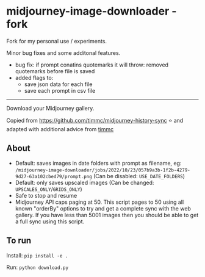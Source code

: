 # midjourney-image-downloader - fork

Fork for my personal use / experiments.

Minor bug fixes and some additonal features.
- bug fix: if prompt conatins quotemarks it will throw: removed quotemarks before file is saved
- added flags to: 
    - save json data for each file
    - save each prompt in csv file


-------
Download your Midjourney gallery.

Copied from https://github.com/timmc/midjourney-history-sync ⭐ and adapted with additional advice from [timmc](https://github.com/timmc) ️

## About
- Default: saves images in date folders with prompt as filename, eg:
```/midjourney-image-downloader/jobs/2022/10/23/057b9a3b-1f2b-4279-9d27-63a102cbed79/prompt.png``` (Can be disabled: ```USE_DATE_FOLDERS```)
- Default: only saves upscaled images (Can be changed: ```UPSCALES_ONLY```/```GRIDS_ONLY```)
- Safe to stop and resume
- Midjourney API caps paging at 50. This script pages to 50 using all known "orderBy" options to try and get a complete sync with the web gallery. If you have less than 5001 images then you should be able to get a full sync using this script. 

## To run
Install:
 ```pip install -e .```

Run:
```python download.py```

